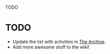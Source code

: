 TODO

TODO
====

 - Update the list with activities in [The Archive](archive.html).
 - Add more awesome stuff to the wiki!
